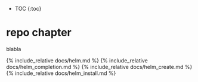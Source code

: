 * TOC
{:toc}

# repo chapter

blabla

{% include_relative docs/helm.md %}
{% include_relative docs/helm_completion.md %}
{% include_relative docs/helm_create.md %}
{% include_relative docs/helm_install.md %}
